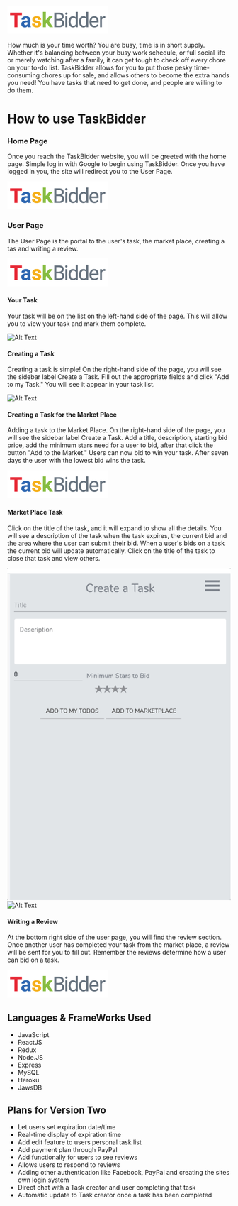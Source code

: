 ![Alt Text](https://github.com/Kclaster/todo/blob/master/client/src/pictures/logo-01.png)

How much is your time worth? You are busy, time is in short supply. Whether it's balancing between your busy work schedule, or full social life or merely watching after a family, it can get tough to check off every chore on your to-do list. TaskBidder allows for you to put those pesky time-consuming chores up for sale, and allows others to become the extra hands you need! You have tasks that need to get done, and people are willing to do them.


# How to use TaskBidder
### Home Page
Once you reach the TaskBidder website, you will be greeted with the home page. Simple log in with Google to begin using TaskBidder. Once you have logged in you, the site will redirect you to the User Page. 

![Alt Text](https://github.com/Kclaster/todo/blob/master/client/src/pictures/logo-01.png)


### User Page
The User Page is the portal to the user's task, the market place, creating a tas and writing a review. 

![Alt Text](https://github.com/Kclaster/todo/blob/master/client/src/pictures/logo-01.png)


#### Your Task
Your task will be on the list on the left-hand side of the page. This will allow you to view your task and mark them complete.

![Alt Text](https://github.com/Kclaster/todo/blob/master/client/src/pictures/Task-section.gif)


#### Creating a Task
Creating a task is simple! On the right-hand side of the page, you will see the sidebar label Create a Task. Fill out the appropriate fields and click "Add to my Task." You will see it appear in your task list. 

![Alt Text](https://github.com/Kclaster/todo/blob/master/client/src/pictures/create-task.gif)


#### Creating a Task for the Market Place
Adding a task to the Market Place. On the right-hand side of the page, you will see the sidebar label Create a Task. Add a title, description, starting bid price, add the minimum stars need for a user to bid, after that click the button "Add to the Market."  Users can now bid to win your task. After seven days the user with the lowest bid wins the task.

![Alt Text](https://github.com/Kclaster/todo/blob/master/client/src/pictures/logo-01.png)

#### Market Place Task
Click on the title of the task, and it will expand to show all the details.  You will see a description of the task when the task expires, the current bid and the area where the user can submit their bid. When a user's bids on a task the current bid will update automatically. Click on the title of the task to close that task and view others. 

![Alt Text](https://github.com/Kclaster/todo/blob/master/client/src/pictures/MarketPlace.gif)
![Alt Text](https://github.com/Kclaster/todo/blob/master/client/src/pictures/Bidding.gif)


#### Writing a Review
At the bottom right side of the user page, you will find the review section. Once another user has completed your task from the market place, a review will be sent for you to fill out. Remember the reviews determine how a user can bid on a task. 

![Alt Text](https://github.com/Kclaster/todo/blob/master/client/src/pictures/logo-01.png)


## Languages & FrameWorks Used
* JavaScript
* ReactJS
* Redux
* Node.JS
* Express
* MySQL
* Heroku 
* JawsDB


## Plans for Version Two
* Let users set expiration date/time
* Real-time display of expiration time
* Add edit feature to users personal task list
* Add payment plan through PayPal
* Add functionally for users to see reviews
* Allows users to respond to reviews
* Adding other authentication like Facebook, PayPal and creating the sites own login system 
* Direct chat with a Task creator and user completing that task
* Automatic update to Task creator once a task has been completed

